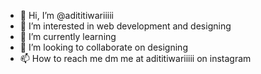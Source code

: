 - 👋 Hi, I’m @adititiwariiiii
- 👀 I’m interested in web development and designing 
- 🌱 I’m currently learning 
- 💞️ I’m looking to collaborate on designing 
- 📫 How to reach me dm me at adititiwariiiii on instagram 

<!---
adititiwariiiii/adititiwariiiii is a ✨ special ✨ repository because its `README.md` (this file) appears on your GitHub profile.
You can click the Preview link to take a look at your changes.
--->
